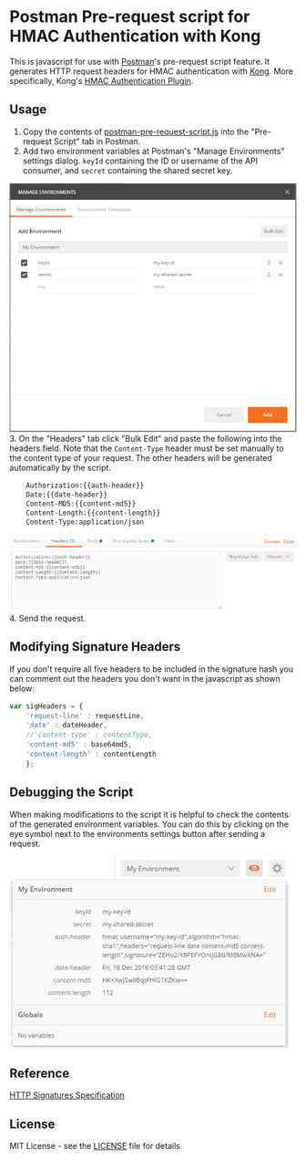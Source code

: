 # Postman Pre-request script for HMAC Authentication with Kong
This is javascript for use with [Postman](https://www.getpostman.com/)'s pre-request script feature.
It generates HTTP request headers for HMAC authentication with [Kong](https://getkong.org/).
More specifically, Kong's [HMAC Authentication Plugin](https://getkong.org/plugins/hmac-authentication/).

## Usage

1. Copy the contents of [postman-pre-request-script.js](postman-pre-request-script.js) into the "Pre-request Script" tab in Postman.
2. Add two environment variables at Postman's "Manage Environments" settings dialog. `keyId` containing the ID or username of the API consumer, and `secret` containing the shared secret key.

![Manage Environments](/screenshots/postman-manage-env.png?raw=true)
3. On the "Headers" tab click "Bulk Edit" and paste the following into the headers field. Note that the `Content-Type` header must be set manually to the content type of your request. The other headers will be generated automatically by the script.

        Authorization:{{auth-header}}
        Date:{{date-header}}
        Content-MD5:{{content-md5}}
        Content-Length:{{content-length}}
        Content-Type:application/json
        
![Headers](/screenshots/postman-headers.png?raw=true)
4. Send the request. 

## Modifying Signature Headers
If you don't require all five headers to be included in the signature hash you can comment out the headers you don't want in the javascript as shown below:
```javascript
var sigHeaders = {
    'request-line' : requestLine,
    'date' : dateHeader,
    //'content-type' : contentType,
    'content-md5' : base64md5,
    'content-length' : contentLength
    };
```  

## Debugging the Script

When making modifications to the script it is helpful to check the contents of the generated environment variables. You can do this by clicking on the eye symbol next to the environments settings button after sending a request.

![Headers](/screenshots/postman-env-vars.png?raw=true)

## Reference

[HTTP Signatures Specification](https://tools.ietf.org/html/draft-cavage-http-signatures-00)

## License

MIT License - see the [LICENSE](LICENSE) file for details